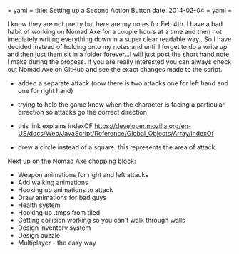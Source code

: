 = yaml =
title: Setting up a Second Action Button
date: 2014-02-04
= yaml =

I know they are not pretty but here are my notes for Feb 4th. I have a bad habit of working on Nomad Axe for a couple hours at a time and then not imediately writing everything down in a super clear readable way...So I have decided instead of holding onto my notes and until I forget to do a write up and then just them sit in a folder forever...I will just post the short hand note I make during the process. If you are really interested you can always check out Nomad Axe on GitHub and see the exact changes made to the script.

* added a separate attack (now there is two attacks one for left hand and one for right hand)

* trying to help the game know when the character is facing a particular direction so attacks go the correct direction

* this link explains indexOF https://developer.mozilla.org/en-US/docs/Web/JavaScript/Reference/Global_Objects/Array/indexOf

* drew a circle instead of a  square. this represents the area of attack.

Next up on the Nomad Axe chopping block:

* Weapon animations for right and left attacks
* Add walking animations
* Hooking up animations to attack
* Draw animations for bad guys
* Health system
* Hooking up .tmps from tiled
* Getting collision working so you can't walk through walls
* Design inventory system
* Design puzzle
* Multiplayer - the easy way


